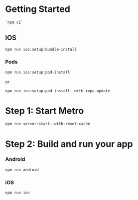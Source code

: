 # Getting Started

```sh
`npm ci`
```

## iOS

```sh
npm run ios:setup:bundle-install
```

### Pods

```sh
npm run ios:setup:pod-install
```

or

```sh
npm run ios:setup:pod-install--with-repo-update
```

# Step 1: Start Metro

```sh
npm run server:start--with-reset-cache
```

# Step 2: Build and run your app

### Android

```sh
npm run android
```

### iOS

```sh
npm run ios
```
